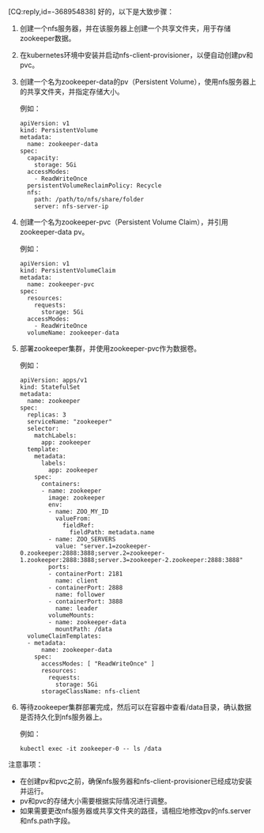 [CQ:reply,id=-368954838] 好的，以下是大致步骤：

1. 创建一个nfs服务器，并在该服务器上创建一个共享文件夹，用于存储zookeeper数据。

2. 在kubernetes环境中安装并启动nfs-client-provisioner，以便自动创建pv和pvc。

3. 创建一个名为zookeeper-data的pv（Persistent Volume），使用nfs服务器上的共享文件夹，并指定存储大小。

   例如：
   ```
   apiVersion: v1
   kind: PersistentVolume
   metadata:
     name: zookeeper-data
   spec:
     capacity:
       storage: 5Gi
     accessModes:
       - ReadWriteOnce
     persistentVolumeReclaimPolicy: Recycle
     nfs:
       path: /path/to/nfs/share/folder
       server: nfs-server-ip
   ```
4. 创建一个名为zookeeper-pvc（Persistent Volume Claim），并引用zookeeper-data pv。

   例如：
   ```
   apiVersion: v1
   kind: PersistentVolumeClaim
   metadata:
     name: zookeeper-pvc
   spec:
     resources:
       requests:
         storage: 5Gi
     accessModes:
       - ReadWriteOnce
     volumeName: zookeeper-data
   ```
5. 部署zookeeper集群，并使用zookeeper-pvc作为数据卷。

   例如：
   ```
   apiVersion: apps/v1
   kind: StatefulSet
   metadata:
     name: zookeeper
   spec:
     replicas: 3
     serviceName: "zookeeper"
     selector:
       matchLabels:
         app: zookeeper
     template:
       metadata:
         labels:
           app: zookeeper
       spec:
         containers:
         - name: zookeeper
           image: zookeeper
           env:
           - name: ZOO_MY_ID
             valueFrom:
               fieldRef:
                 fieldPath: metadata.name
           - name: ZOO_SERVERS
             value: "server.1=zookeeper-0.zookeeper:2888:3888;server.2=zookeeper-1.zookeeper:2888:3888;server.3=zookeeper-2.zookeeper:2888:3888"
           ports:
           - containerPort: 2181
             name: client
           - containerPort: 2888
             name: follower
           - containerPort: 3888
             name: leader
           volumeMounts:
           - name: zookeeper-data
             mountPath: /data
     volumeClaimTemplates:
     - metadata:
         name: zookeeper-data
       spec:
         accessModes: [ "ReadWriteOnce" ]
         resources:
           requests:
             storage: 5Gi
         storageClassName: nfs-client
   ```
6. 等待zookeeper集群部署完成，然后可以在容器中查看/data目录，确认数据是否持久化到nfs服务器上。

   例如：
   ```
   kubectl exec -it zookeeper-0 -- ls /data
   ``` 

注意事项：
- 在创建pv和pvc之前，确保nfs服务器和nfs-client-provisioner已经成功安装并运行。
- pv和pvc的存储大小需要根据实际情况进行调整。
- 如果需要更改nfs服务器或共享文件夹的路径，请相应地修改pv的nfs.server和nfs.path字段。